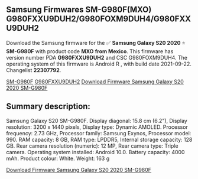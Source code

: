 <h2>Samsung Firmwares SM-G980F(MXO) G980FXXU9DUH2/G980FOXM9DUH4/G980FXXU9DUH2</h2>
Download the Samsung firmware for the ✅ <strong>Samsung Galaxy S20 2020 </strong> ⭐ <strong>SM-G980F</strong> with product code <strong>MXO</strong> <strong> from Mexico</strong>. This firmware has version number PDA <strong>G980FXXU9DUH2</strong> and CSC G980FOXM9DUH4. The operating system of this firmware is Android R , with build date 2021-09-22. Changelist <strong>22307792</strong>.


[SM-G980F](https://samfirm.shop/samsung/model/SM-G980F)
[G980FXXU9DUH2](https://samfirm.shop/samsung/pda/G980FXXU9DUH2)
[Download Firmware Samsung Galaxy S20 2020 SM-G980F](https://samfirm.shop/samsung/firmware/459268)
<h2>Summary description:</h2>
<p>Samsung Galaxy S20 SM-G980F. Display diagonal: 15.8 cm (6.2"), Display resolution: 3200 x 1440 pixels, Display type: Dynamic AMOLED. Processor frequency: 2.73 GHz, Processor family: Samsung Exynos, Processor model: 990. RAM capacity: 8 GB, RAM type: LPDDR5, Internal storage capacity: 128 GB. Rear camera resolution (numeric): 12 MP, Rear camera type: Triple camera. Operating system installed: Android 10.0. Battery capacity: 4000 mAh. Product colour: White. Weight: 163 g</p>


[Download Firmware Samsung Galaxy S20 2020 SM-G980F](https://samfirm.shop/samsung/firmware/459268)
